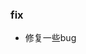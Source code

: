 ### fix

- 修复一些bug

<!-- ### feat -->

<!-- ### build -->

<!-- ### ui -->

<!-- ### refactor -->

 
 